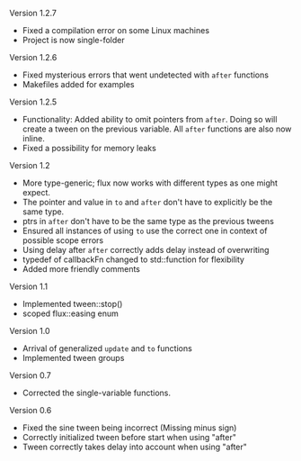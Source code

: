 Version 1.2.7
 * Fixed a compilation error on some Linux machines
 * Project is now single-folder

Version 1.2.6
 * Fixed mysterious errors that went undetected with `after` functions
 * Makefiles added for examples

Version 1.2.5
 * Functionality: Added ability to omit pointers from `after`. Doing so will create a tween on the previous variable. All `after` functions are also now inline.
 * Fixed a possibility for memory leaks

Version 1.2
 * More type-generic; flux now works with different types as one might expect.
 * The pointer and value in `to` and `after` don't have to explicitly be the same type.
 * ptrs in `after` don't have to be the same type as the previous tweens
 * Ensured all instances of using `to` use the correct one in context of possible scope errors
 * Using delay after `after` correctly adds delay instead of overwriting
 * typedef of callbackFn changed to std::function for flexibility
 * Added more friendly comments

Version 1.1
 * Implemented tween::stop() 
 * scoped flux::easing enum
 
Version 1.0
 * Arrival of generalized `update` and `to` functions
 * Implemented tween groups

Version 0.7
 * Corrected the single-variable functions.
 
Version 0.6
 * Fixed the sine tween being incorrect (Missing minus sign)
 * Correctly initialized tween before start when using "after"
 * Tween correctly takes delay into account when using "after"

